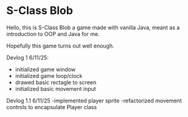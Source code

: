 
# S-Class Blob

Hello, this is S-Class Blob a game made with vanilla Java, meant as a introduction to OOP and Java for me. 

Hopefully this game turns out well enough.

Devlog 1 6/11/25:
- initialized game window
- initialized game loop/clock
- drawed basic rectagle to screen
- initialized basic movement input


Devlog 1.1 6/11/25
-implemented player sprite
-refactorized movement controls to encapsulate Player class
